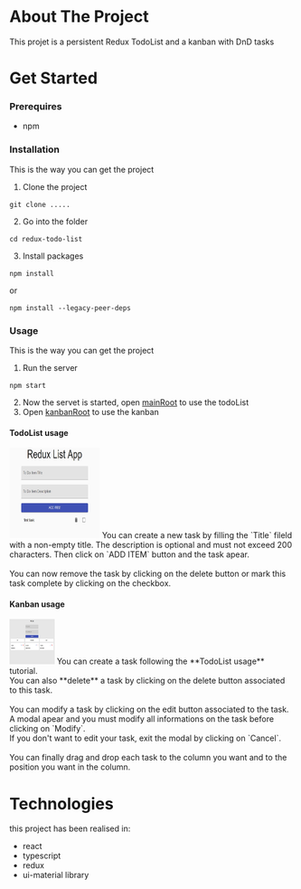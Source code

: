 # About The Project
This projet is a persistent Redux TodoList and a kanban with DnD tasks
# Get Started
### Prerequires
* npm

### Installation
This is the way you can get the project
1. Clone the project
```
git clone .....
```
2. Go into the folder
```
cd redux-todo-list
```
3. Install packages
```
npm install
```
or 
```
npm install --legacy-peer-deps
```

### Usage
This is the way you can get the project
1. Run the server
```
npm start
```
2. Now the servet is started, open [mainRoot](http://localhost:3000) to use the todoList
3. Open [kanbanRoot](http://localhost:3000/tasks) to use the kanban
#### TodoList usage
<img style="align: center" src="Capture2.JPG" alt="List" width="160" height="160">
You can create a new task by filling the `Title` fileld with a non-empty title. The description is optional and must not exceed 200 characters. Then click on `ADD ITEM` button and the task apear. <br/><br/>
You can now remove the task by clicking on the delete button or mark this task complete by clicking on the checkbox.<br/>

#### Kanban usage
<img style="align: center" src="Capture1.JPG" alt="Kanban" width="80" height="80">
You can create a task following the **TodoList usage** tutorial.<br/>
You can also **delete** a task by clicking on the delete button associated to this task.<br/><br/>
You can modify a task by clicking on the edit button associated to the task. A modal apear and you must modify all informations on the task before clicking on `Modify`.<br/>
If you don't want to edit your task, exit the modal by clicking on `Cancel`.<br/><br/>
You can finally drag and drop each task to the column you want and to the position you want in the column.


# Technologies
this project has been realised in:<br/>
* react
* typescript
* redux
* ui-material library